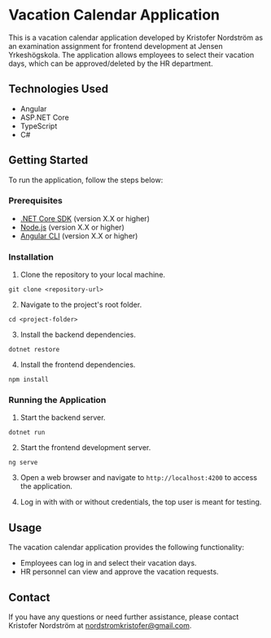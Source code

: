 # Vacation Calendar Application

This is a vacation calendar application developed by Kristofer Nordström as an examination assignment for frontend development at Jensen Yrkeshögskola. The application allows employees to select their vacation days, which can be approved/deleted by the HR department.

## Technologies Used

- Angular
- ASP.NET Core
- TypeScript
- C#

## Getting Started

To run the application, follow the steps below:

### Prerequisites

- [.NET Core SDK](https://dotnet.microsoft.com/download) (version X.X or higher)
- [Node.js](https://nodejs.org) (version X.X or higher)
- [Angular CLI](https://cli.angular.io/) (version X.X or higher)

### Installation

1. Clone the repository to your local machine.

```shell
git clone <repository-url>
```

2. Navigate to the project's root folder.

```shell
cd <project-folder>
```

3. Install the backend dependencies.

```shell
dotnet restore
```

4. Install the frontend dependencies.

```shell
npm install
```

### Running the Application

1. Start the backend server.

```shell
dotnet run
```

2. Start the frontend development server.

```shell
ng serve
```

3. Open a web browser and navigate to `http://localhost:4200` to access the application.

4. Log in with with or without credentials, the top user is meant for testing.

## Usage

The vacation calendar application provides the following functionality:

- Employees can log in and select their vacation days.
- HR personnel can view and approve the vacation requests.



## Contact

If you have any questions or need further assistance, please contact Kristofer Nordström at <nordstromkristofer@gmail.com>.